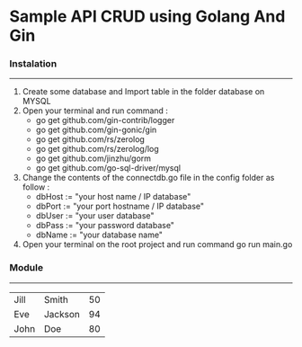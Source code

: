 <h1>Sample API CRUD using Golang And Gin</h1>

<h3>Instalation</h3>
<hr/>
<ol>
  <li>Create some database and Import table in the folder database on MYSQL</li>
  <li>
    Open your terminal and run command :
    <ul>
      <li>go get github.com/gin-contrib/logger</li>
      <li>go get github.com/gin-gonic/gin</li>
      <li>go get github.com/rs/zerolog</li>
      <li>go get github.com/rs/zerolog/log</li>
      <li>go get github.com/jinzhu/gorm</li>
      <li>go get github.com/go-sql-driver/mysql</li>
    </ul>
  </li>
  <li>
    Change the contents of the connectdb.go file in the config folder as follow :
    <ul>
      <li>dbHost := "your host name / IP database"</li>
      <li>dbPort := "your port hostname / IP database"</li>
      <li>dbUser := "your user database"</li>
      <li>dbPass := "your password database"</li>
      <li>dbName := "your database name"</li>
    </ul>
  </li>
  <li>Open your terminal on the root project and run command go run main.go</li>
</ol>


<h3>Module</h3>
<hr/>
<table style="width:100%;border:1px;">
  <tr>
    <td>Jill</td>
    <td>Smith</td>
    <td>50</td>
  </tr>
  <tr>
    <td>Eve</td>
    <td>Jackson</td>
    <td>94</td>
  </tr>
  <tr>
    <td>John</td>
    <td>Doe</td>
    <td>80</td>
  </tr>
</table>


